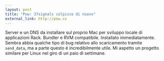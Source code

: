```yaml
---
layout: post
title: "Pow: 37signals colpisce di nuovo"
external_link: http://pow.cx
---
```


Server e un DNS da installare sul proprio Mac per sviluppo locale di applicazioni Rack. Bundler e RVM compatibile. Installato immediatamente. Sembra abbia qualche tipo di bug relativo allo scaricamento tramite `send_data`, ma a parte questo é incredibilmente utile. Mi aspetto un progetto similare per Linux nel giro di un paio di settimane.
